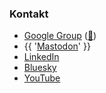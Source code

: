 
### Kontakt

* [Google Group](https://groups.google.com/a/owasp.org/group/germany-chapter/) ([📧](mailto:germany-chapter@owasp.org))
* {{ '<a rel="me" href="https://infosec.exchange/@owasp_de">Mastodon</a>' }}
* [LinkedIn](https://www.linkedin.com/company/owasp-germany/)
* [Bluesky](https://bsky.app/profile/owasp-de.bsky.social)
* [YouTube](https://www.youtube.com/channel/UCO7VtjaFHkfsDNZEFg9OssQ)
